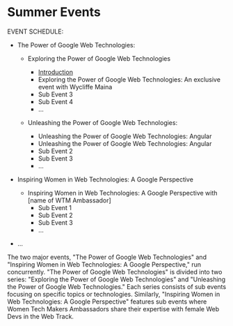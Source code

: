 # Summer Events

EVENT SCHEDULE:

- The Power of Google Web Technologies:
  - Exploring the Power of Google Web Technologies 
    - [Introduction](https://gdsc.community.dev/events/details/developer-student-clubs-babcock-university-presents-exploring-the-power-of-google-web-technologies/) 
    - Exploring the Power of Google Web Technologies: An exclusive event with Wycliffe Maina
    - Sub Event 3
    - Sub Event 4
    - ...
  
  - Unleashing the Power of Google Web Technologies:
     - Unleashing the Power of Google Web Technologies: Angular
     - Unleashing the Power of Google Web Technologies: Angular
     - Sub Event 2
     - Sub Event 3
     - ...
     
 - Inspiring Women in Web Technologies: A Google Perspective
    - Inspiring Women in Web Technologies: A Google Perspective with [name of WTM Ambassador]
      - Sub Event 1
      - Sub Event 2
      - Sub Event 3
      - ...
  - ...

The two major events, "The Power of Google Web Technologies" and "Inspiring Women in Web Technologies: A Google Perspective," run concurrently. "The Power of Google Web Technologies" is divided into two series: "Exploring the Power of Google Web Technologies" and "Unleashing the Power of Google Web Technologies." Each series consists of sub events focusing on specific topics or technologies. Similarly, "Inspiring Women in Web Technologies: A Google Perspective" features sub events where Women Tech Makers Ambassadors share their expertise with female Web Devs in the Web Track.
